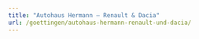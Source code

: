 ```yaml
---
title: "Autohaus Hermann – Renault & Dacia"
url: /goettingen/autohaus-hermann-renault-und-dacia/
---
```

